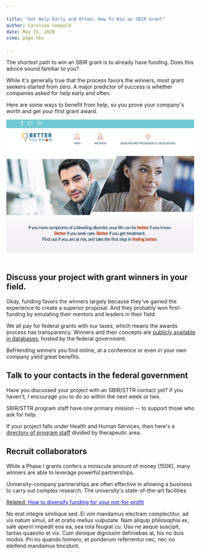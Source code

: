 ```yaml
---

title: "Get Help Early and Often: How To Win an SBIR Grant"  
author: Caroline Leopold
date: May 15, 2020
view: page.hbs

---
```

The shortest path to win an SBIR grant is to already have funding. Does this advice sound familiar to you? 

While it's generally true that the process favors the winners, most grant seekers started from zero. A major predictor of success is whether companies asked for help early and often. 

Here are some ways to benefit from help, so you prove your company's worth and get your first grant award. 

![alt text](../images/betteryouknow.png "Better You Know website")

## Discuss your project with grant winners in your field.

Okay, funding favors the winners largely because they've gained the experience to create a superior proposal. And they probably won first-funding by emulating their mentors and leaders in their field. 

We all pay for federal grants with our taxes, which means the awards process has transparency. Winners and their concepts are [publicly available in databases](https://www.sbir.gov/sbirsearch/award/all), hosted by the federal government. 

Befriending winners you find online, at a conference or even in your own company yield great benefits. 

## Talk to your contacts in the federal government

Have you discussed your project with an SBIR/STTR contact yet? If you haven't, I encourage you to do so within the next week or two.

SBIR/STTR program staff have one primary mission -- to support those who ask for help. 

If your project falls under Health and Human Services, then here's a [directory of program staff](https://sbir.nih.gov/engage/ic-contacts) divided by therapeutic area. 

## Recruit collaborators

While a Phase I grants confers a miniscule amount of money (150K), many winners are able to leverage powerful partnerships. 

University-company partnerships are often effective in allowing a business to carry out complex research. The university's state-of-the-art facilities 






<a href="../">Related:<span style="color:blue"> How to diversify funding for your not-for-profit</span>
</a>

No erat integre similique sed. Ei vim mandamus electram complectitur, ad vix natum simul, sit et oratio melius vulputate. Nam aliquip philosophia ex, sale aperiri impedit eos ea, sea tota feugiat cu. Usu ne aeque suscipit, tantas quaestio et vix. Cum denique dignissim definiebas at, his no duis modus. Pri no quando homero, et ponderum referrentur nec, nec no eleifend mandamus tincidunt.

